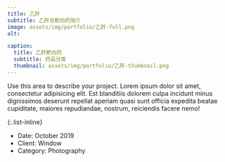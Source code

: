 ```yaml
---
title: 乙肝
subtitle: 乙肝及靶向药简介
image: assets/img/portfolio/乙肝-full.png
alt:

caption:
  title: 乙肝靶向药
  subtitle: 药品分类
  thumbnail: assets/img/portfolio/乙肝-thumbnail.png
---
```

Use this area to describe your project. Lorem ipsum dolor sit amet, consectetur adipisicing elit. Est blanditiis dolorem culpa incidunt minus dignissimos deserunt repellat aperiam quasi sunt officia expedita beatae cupiditate, maiores repudiandae, nostrum, reiciendis facere nemo!

{:.list-inline}
- Date: October 2019
- Client: Window
- Category: Photography
